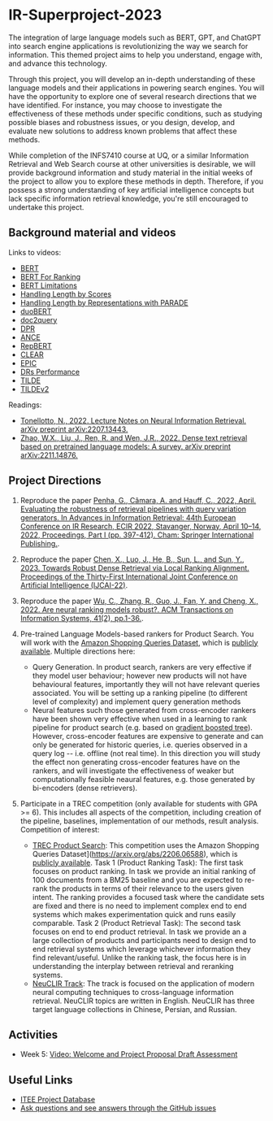 # IR-Superproject-2023

The integration of large language models such as BERT, GPT, and ChatGPT into search engine applications is revolutionizing the way we search for information. This themed project aims to help you understand, engage with, and advance this technology.

Through this project, you will develop an in-depth understanding of these language models and their applications in powering search engines. You will have the opportunity to explore one of several research directions that we have identified. For instance, you may choose to investigate the effectiveness of these methods under specific conditions, such as studying possible biases and robustness issues, or you design, develop, and evaluate new solutions to address known problems that affect these methods.

While completion of the INFS7410 course at UQ, or a similar Information Retrieval and Web Search course at other universities is desirable, we will provide background information and study material in the initial weeks of the project to allow you to explore these methods in depth. Therefore, if you possess a strong understanding of key artificial intelligence concepts but lack specific information retrieval knowledge, you're still encouraged to undertake this project.


## Background material and videos

Links to videos:

- [BERT](https://youtu.be/pkHVCi973Wk)
- [BERT For Ranking](https://youtu.be/9sf9OCEHISI)
- [BERT Limitations](https://youtu.be/eamJUeYKUoY)
- [Handling Length by Scores](https://youtu.be/WgAwAqyERVs)
- [Handling Length by Representations with PARADE](https://youtu.be/9LZUL5M5cdI)
- [duoBERT](https://youtu.be/MuPWwAKPNVY)
- [doc2query](https://youtu.be/pJWK6DztaZg)
- [DPR](https://youtu.be/qLWa4pxfsiU)
- [ANCE](https://youtu.be/mT-I9DMiMRo)
- [RepBERT](https://youtu.be/AKpg3FVUTD8)
- [CLEAR](https://youtu.be/OB87Af3PPK8)
- [EPIC](https://youtu.be/6YNldDe1dBk)
- [DRs Performance](https://youtu.be/oMCJDBs81Og)
- [TILDE](https://youtu.be/BZCkf2QV07Q)
- [TILDEv2](https://youtu.be/BSxqIPeeLrU)

Readings:

- [Tonellotto, N., 2022. Lecture Notes on Neural Information Retrieval. arXiv preprint arXiv:2207.13443.](https://arxiv.org/pdf/2207.13443.pdf)
- [Zhao, W.X., Liu, J., Ren, R. and Wen, J.R., 2022. Dense text retrieval based on pretrained language models: A survey. arXiv preprint arXiv:2211.14876.](https://arxiv.org/pdf/2211.14876)



## Project Directions

1. Reproduce the paper [Penha, G., Câmara, A. and Hauff, C., 2022, April. Evaluating the robustness of retrieval pipelines with query variation generators. In Advances in Information Retrieval: 44th European Conference on IR Research, ECIR 2022, Stavanger, Norway, April 10–14, 2022, Proceedings, Part I (pp. 397-412). Cham: Springer International Publishing.](https://arxiv.org/pdf/2111.13057).

2. Reproduce the paper [Chen, X., Luo, J., He, B., Sun, L., and Sun, Y., 2023. Towards Robust Dense Retrieval via Local Ranking Alignment. Proceedings of the Thirty-First International Joint Conference on Artificial Intelligence (IJCAI-22)](https://www.ijcai.org/proceedings/2022/0275.pdf).

3. Reproduce the paper [Wu, C., Zhang, R., Guo, J., Fan, Y. and Cheng, X., 2022. Are neural ranking models robust?. ACM Transactions on Information Systems, 41(2), pp.1-36.](https://dl.acm.org/doi/pdf/10.1145/3534928).

4. Pre-trained Language Models-based rankers for Product Search. You will work with the [Amazon Shopping Queries Dataset](https://arxiv.org/abs/2206.06588), which is [publicly available](https://github.com/amazon-science/esci-data). Multiple directions here:
    - Query Generation. In product search, rankers are very effective if they model user behaviour; however new products will not have behavioural features, importantly they will not have relevant queries associated. You will be setting up a ranking pipeline (to different level of complexity) and implement query generation methods
    - Neural features such those generated from cross-encoder rankers have been shown very effective when used in a learning to rank pipeline for product search (e.g. based on [gradient boosted tree](https://link.springer.com/article/10.1007/s10791-009-9112-1)). However, cross-encoder features are expensive to generate and can only be generated for historic queries, i.e. queries observed in a query log -- i.e. offline (not real time). In this direction you will study the effect non generating cross-encoder features have on the rankers, and will investigate the effectiveness of weaker but computationally feasible neaural features, e.g. those generated by bi-encoders (dense retrievers). 

5. Participate in a TREC competition (only available for students with GPA >= 6). This includes all aspects of the competition, including creation of the pipeline, baselines, implementation of our methods, result analysis. Competition of interest:
    - [TREC Product Search](https://trec-product-search.github.io/): This competition uses the Amazon Shopping Queries Dataset](https://arxiv.org/abs/2206.06588), which is [publicly available](https://github.com/amazon-science/esci-data). Task 1 (Product Ranking Task): The first task focuses on product ranking. In task we provide an initial ranking of 100 documents from a BM25 baseline and you are expected to re-rank the products in terms of their relevance to the users given intent. The ranking provides a focused task where the candidate sets are fixed and there is no need to implement complex end to end systems which makes experimentation quick and runs easily comparable. Task 2 (Product Retrieval Task): The second task focuses on end to end product retrieval. In task we provide an a large collection of products and participants need to design end to end retrieval systems which leverage whichever information they find relevant/useful. Unlike the ranking task, the focus here is in understanding the interplay between retrieval and reranking systems.
    - [NeuCLIR Track](https://neuclir.github.io/): The track is focused on the application of modern neural computing techniques to cross-language information retrieval. NeuCLIR topics are written in English. NeuCLIR has three target language collections in Chinese, Persian, and Russian.



## Activities

* Week 5: [Video: Welcome and Project Proposal Draft Assessment](https://youtu.be/fc0MYSQg1EQ)




## Useful Links

- [ITEE Project Database](https://student.eait.uq.edu.au/projects/)
- [Ask questions and see answers through the GitHub issues](https://github.com/ielab/IR-Superproject-2023/issues?q=)
